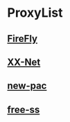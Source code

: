 # ProxyList

## [FireFly](https://github.com/yinghuocho/firefly-proxy)

## [XX-Net](https://github.com/XX-net/XX-Net)

## [new-pac](https://github.com/Alvin9999/new-pac)

## [free-ss](https://free-ss.tk/)
